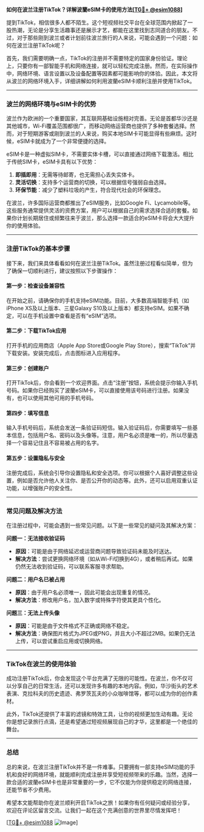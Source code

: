 **如何在波兰注册TikTok？详解波蘭eSIM卡的使用方法[[TG💪+ @esim1088](https://t.me/s/esim1088)]**

提到TikTok，相信很多人都不陌生。这个短视频社交平台在全球范围内掀起了一股热潮，无论是分享生活趣事还是展示才艺，都能在这里找到志同道合的朋友。不过，对于那些刚到波兰或者计划前往波兰旅行的人来说，可能会遇到一个问题：如何在波兰注册TikTok呢？

首先，我们需要明确一点，TikTok的注册并不需要特定的国家身份验证。理论上，只要你有一部智能手机和网络连接，就可以轻松完成注册。然而，在实际操作中，网络环境、语言设置以及设备配置等因素都可能影响你的体验。因此，本文将从波兰的网络环境入手，详细讲解如何利用波蘭eSIM卡顺利注册并使用TikTok。

---

### 波兰的网络环境与eSIM卡的优势

波兰作为欧洲的一个重要国家，其互联网基础设施相对完善。无论是首都华沙还是其他城市，Wi-Fi覆盖范围都很广，而移动网络运营商也提供了多种套餐选择。然而，对于短期游客或刚到波兰的人来说，购买本地SIM卡可能显得有些麻烦。这时候，eSIM卡就成为了一个非常便捷的选择。

eSIM卡是一种虚拟SIM卡，不需要实体卡槽，可以直接通过网络下载激活。相比于传统SIM卡，eSIM卡具有以下优势：

1. **即插即用**：无需等待邮寄，也无需担心丢失实体卡。
2. **灵活切换**：支持多个运营商的切换，可以根据信号强弱自由选择。
3. **环保节能**：减少了塑料垃圾的产生，符合现代社会的环保理念。

在波兰，许多国际运营商都推出了eSIM服务，比如Google Fi、Lycamobile等。这些服务通常提供灵活的资费方案，用户可以根据自己的需求选择合适的套餐。如果你计划长期居住或频繁往来于波兰，那么选择一款适合的eSIM卡将会大大提升你的使用体验。

---

### 注册TikTok的基本步骤

接下来，我们来具体看看如何在波兰注册TikTok。虽然注册过程看似简单，但为了确保一切顺利进行，建议按照以下步骤操作：

#### 第一步：检查设备兼容性
在开始之前，请确保你的手机支持eSIM功能。目前，大多数高端智能手机（如iPhone XS及以上版本、三星Galaxy S10及以上版本）都支持eSIM。如果不确定，可以在手机设置中查看是否有“eSIM”选项。

#### 第二步：下载TikTok应用
打开手机的应用商店（Apple App Store或Google Play Store），搜索“TikTok”并下载安装。安装完成后，点击图标进入应用程序。

#### 第三步：创建账户
打开TikTok后，你会看到一个欢迎界面。点击“注册”按钮，系统会提示你输入手机号码。如果你已经购买了波蘭eSIM卡，可以直接使用该号码进行注册。如果没有，也可以使用其他可用的手机号码。

#### 第四步：填写信息
输入手机号码后，系统会发送一条验证码短信。输入验证码后，你需要填写一些基本信息，包括用户名、密码以及头像等。注意，用户名必须是唯一的，所以尽量选择一个容易记住且不容易被占用的名字。

#### 第五步：设置隐私与安全
注册完成后，系统会引导你设置隐私和安全选项。你可以根据个人喜好调整这些设置，例如是否允许他人关注你、是否公开你的动态等。此外，还可以启用双重认证功能，以增强账户的安全性。

---

### 常见问题及解决方法

在注册过程中，可能会遇到一些常见问题。以下是一些常见的疑问及其解决方案：

**问题一：无法接收验证码**
- **原因**：可能是由于网络延迟或运营商问题导致验证码未能及时送达。
- **解决方法**：尝试更换网络环境（如从Wi-Fi切换到4G），或者稍后再试。如果仍然无法收到验证码，可以联系客服寻求帮助。

**问题二：用户名已被占用**
- **原因**：由于用户名必须唯一，因此可能会出现重复的情况。
- **解决方法**：修改用户名，加入数字或特殊字符使其更具个性化。

**问题三：无法上传头像**
- **原因**：可能是由于文件格式不正确或网络不稳定。
- **解决方法**：确保图片格式为JPEG或PNG，并且大小不超过2MB。如果仍无法上传，可以尝试重启应用或切换网络。

---

### TikTok在波兰的使用体验

成功注册TikTok后，你会发现这个平台充满了无限的可能性。在波兰，你不仅可以分享自己的日常生活，还可以发现许多有趣的本地内容。例如，华沙街头的艺术表演、克拉科夫的历史遗迹、弗罗茨瓦夫的小众咖啡馆等，都可以成为你的创作素材。

此外，TikTok还提供了丰富的滤镜和特效工具，让你的视频更加生动有趣。无论你是想记录旅行点滴，还是希望通过短视频展现自己的才华，这里都是一个绝佳的舞台。

---

### 总结

总的来说，在波兰注册TikTok并不是一件难事。只要拥有一部支持eSIM功能的手机和良好的网络环境，就能顺利完成注册并享受短视频带来的乐趣。当然，选择一款合适的波蘭eSIM卡也是非常重要的一步，它不仅能为你提供稳定的网络连接，还能节省不少费用。

希望本文能帮助你在波兰顺利开启TikTok之旅！如果你有任何疑问或经验分享，欢迎在评论区留言交流。让我们一起在这个充满创意的世界里尽情发挥吧！

[[TG💪+ @esim1088](https://t.me/s/esim1088) ![Image](https://i.postimg.cc/4NQfJmqS/Snipaste-2025-05-13-00-14-12.png)]